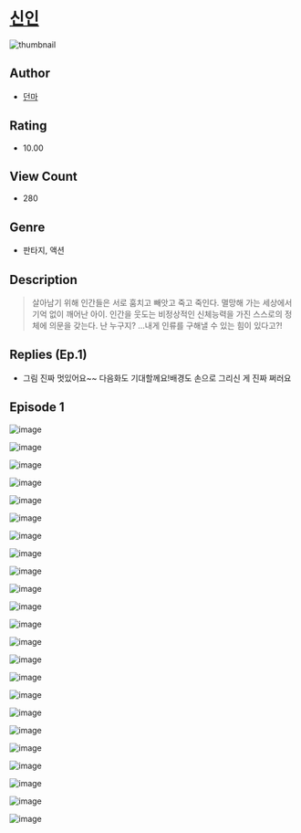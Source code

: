 # [신인](https://comic.naver.com/challenge/list?titleId=810205)
![thumbnail](https://image-comic.pstatic.net/user_contents_data/challenge_comic/2023/05/23/upload_3774634625389113955_480x623.jpeg)

## Author
- [던마](https://comic.naver.com/artistTitle?id=366825)

## Rating
- 10.00

## View Count
- 280

## Genre
- 판타지, 액션

## Description
> 살아남기 위해 인간들은 서로 훔치고 빼앗고 죽고 죽인다. 멸망해 가는 세상에서 기억 없이 깨어난 아이. 인간을 웃도는 비정상적인 신체능력을 가진 스스로의 정체에 의문을 갖는다. 난 누구지? ...내게 인류를 구해낼 수 있는 힘이 있다고?!

## Replies (Ep.1)
- 그림 진짜 멋있어요~~ 다음화도 기대할께요!배경도 손으로 그리신 게 진짜 쩌러요

## Episode 1
![image](https://image-comic.pstatic.net/user_contents_data/challenge_comic/2023/05/23/366825/upload_3991376953690186038.jpeg)

![image](https://image-comic.pstatic.net/user_contents_data/challenge_comic/2023/05/23/366825/upload_3918520044830995000.jpeg)

![image](https://image-comic.pstatic.net/user_contents_data/challenge_comic/2023/05/23/366825/upload_7004843674309898596.jpeg)

![image](https://image-comic.pstatic.net/user_contents_data/challenge_comic/2023/05/23/366825/upload_4049971032137873206.jpeg)

![image](https://image-comic.pstatic.net/user_contents_data/challenge_comic/2023/05/23/366825/upload_3832953850897641525.jpeg)

![image](https://image-comic.pstatic.net/user_contents_data/challenge_comic/2023/05/23/366825/upload_3474864873848320565.jpeg)

![image](https://image-comic.pstatic.net/user_contents_data/challenge_comic/2023/05/23/366825/upload_7018125782574982192.jpeg)

![image](https://image-comic.pstatic.net/user_contents_data/challenge_comic/2023/05/23/366825/upload_7090132996629739830.jpeg)

![image](https://image-comic.pstatic.net/user_contents_data/challenge_comic/2023/05/23/366825/upload_7305510604317549153.jpeg)

![image](https://image-comic.pstatic.net/user_contents_data/challenge_comic/2023/05/23/366825/upload_3919364663789315429.jpeg)

![image](https://image-comic.pstatic.net/user_contents_data/challenge_comic/2023/05/23/366825/upload_3775485862170669623.jpeg)

![image](https://image-comic.pstatic.net/user_contents_data/challenge_comic/2023/05/23/366825/upload_7305182975558378340.jpeg)

![image](https://image-comic.pstatic.net/user_contents_data/challenge_comic/2023/05/23/366825/upload_4123434898077999461.jpeg)

![image](https://image-comic.pstatic.net/user_contents_data/challenge_comic/2023/05/23/366825/upload_3991423353057862964.jpeg)

![image](https://image-comic.pstatic.net/user_contents_data/challenge_comic/2023/05/23/366825/upload_3978708390143812408.jpeg)

![image](https://image-comic.pstatic.net/user_contents_data/challenge_comic/2023/05/23/366825/upload_3617287939419289185.jpeg)

![image](https://image-comic.pstatic.net/user_contents_data/challenge_comic/2023/05/23/366825/upload_7377567111581099058.jpeg)

![image](https://image-comic.pstatic.net/user_contents_data/challenge_comic/2023/05/23/366825/upload_4050484499759577394.jpeg)

![image](https://image-comic.pstatic.net/user_contents_data/challenge_comic/2023/05/23/366825/upload_7147549300622648624.jpeg)

![image](https://image-comic.pstatic.net/user_contents_data/challenge_comic/2023/05/23/366825/upload_3760842561953096802.jpeg)

![image](https://image-comic.pstatic.net/user_contents_data/challenge_comic/2023/05/23/366825/upload_7221634583886127408.jpeg)

![image](https://image-comic.pstatic.net/user_contents_data/challenge_comic/2023/05/23/366825/upload_7293355727369023845.jpeg)

![image](https://image-comic.pstatic.net/user_contents_data/challenge_comic/2023/05/23/366825/upload_3631417733299908663.jpeg)
